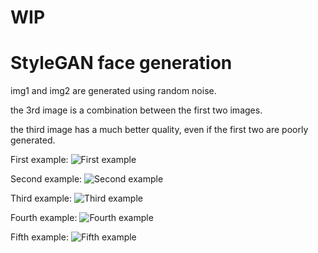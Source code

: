 # WIP

# StyleGAN face generation

img1 and img2 are generated using random noise.

the 3rd image is a combination between the first two images.

the third image has a much better quality, even if the first two are poorly generated.


First example:
![](https://i.imgur.com/1BHYCQ9.jpeg "First example")


Second example:
![](https://i.imgur.com/pVQN9sA.jpeg "Second example")


Third example:
![](https://i.imgur.com/clybF7I.jpeg "Third example")


Fourth example:
![](https://i.imgur.com/v2gXK5n.jpeg "Fourth example")


Fifth example:
![](https://i.imgur.com/71FAxab.jpeg "Fifth example")
